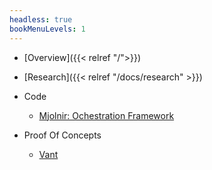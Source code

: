 ```yaml
---
headless: true
bookMenuLevels: 1
---
```


- [Overview]({{< relref "/">}})
- [Research]({{< relref "/docs/research" >}})
- Code
    - [Mjolnir: Ochestration Framework](https://github.com/Gladsheimr/mjolnir)

- Proof Of Concepts
    - [Vant](https://github.com/Gladsheimr/csa-vant)


